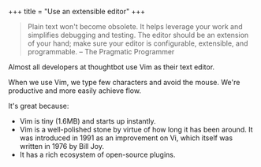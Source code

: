 +++
title = "Use an extensible editor"
+++

> Plain text won't become obsolete. It helps leverage your work and simplifies debugging and testing. The editor should be an extension of your hand; make sure your editor is configurable, extensible, and programmable. – The Pragmatic Programmer

Almost all developers at thoughtbot use Vim as their text editor.

When we use Vim, we type few characters and avoid the mouse. We're productive and more easily achieve flow.

It's great because:

+ Vim is tiny (1.6MB) and starts up instantly.
+ Vim is a well-polished stone by virtue of how long it has been around. It was introduced in 1991 as an improvement on Vi, which itself was written in 1976 by Bill Joy.
+ It has a rich ecosystem of open-source plugins.